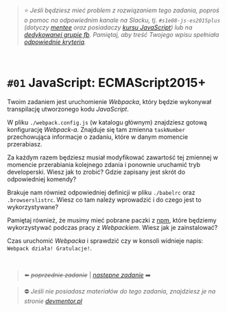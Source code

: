

> :star: *Jeśli będziesz mieć problem z rozwiązaniem tego zadania, poproś o pomoc na odpowiednim kanale na Slacku, tj. `#s1e08-js-es2015plus` (dotyczy [mentee](https://devmentor.pl/mentoring-javascript/) oraz posiadaczy [kursu JavaScript](https://devmentor.pl/p/javascript-for-beginners/)) lub na [dedykowanej grupie fb](https://www.facebook.com/groups/155234921740033). Pamiętaj, aby treść Twojego wpisu spełniała [odpowiednie kryteria](https://devmentor.pl/jak-prosic-o-pomoc/).*

&nbsp;

# `#01` JavaScript: ECMAScript2015+

Twoim zadaniem jest uruchomienie *Webpacka*, który będzie wykonywał transpilację utworzonego kodu *JavaScript*.

W pliku `./webpack.config.js` (w katalogu głównym) znajdziesz gotową konfigurację *Webpack-a*. Znajduje się tam zmienna `taskNumber` przechowująca informacje o zadaniu, które w danym momencie przerabiasz.

Za każdym razem będziesz musiał modyfikować zawartość tej zmiennej w momencie przerabiania kolejnego zdania i ponownie uruchamić tryb developerski. Wiesz jak to zrobić? Gdzie zapisany jest skrót do odpowiedniej komendy?

Brakuje nam również odpowiedniej definicji w pliku `./babelrc` oraz `.browserslistrc`. Wiesz co tam należy wprowadzić i do czego jest to wykorzystywane?

Pamiętaj również, że musimy mieć pobrane paczki z [npm](https://www.npmjs.com/), które będziemy wykorzystywać podczas pracy z *Webpackiem*. Wiesz jak je zainstalować?

Czas uruchomić *Webpacka* i sprawdzić czy w konsoli widnieje napis: `Webpack działa! Gratulacje!`.



&nbsp;

> :arrow_left: ~~*poprzednie zadanie*~~ | [*następne zadanie*](./../02) :arrow_right:

> :no_entry: *Jeśli nie posiadasz materiałów do tego zadania, znajdziesz je na stronie [devmentor.pl](https://devmentor.pl/p/js-basics/)*
